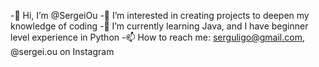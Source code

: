 -👋 Hi, I’m @SergeiOu
-👀 I’m interested in creating projects to deepen my knowledge of coding
-🌱 I’m currently learning Java, and I have beginner level experience in Python
-📫 How to reach me: serguligo@gmail.com, @sergei.ou on Instagram

<!---
SergeiOu/SergeiOu is a ✨ special ✨ repository because its `README.md` (this file) appears on your GitHub profile.
You can click the Preview link to take a look at your changes.
--->
